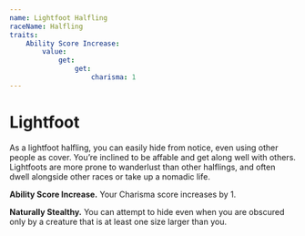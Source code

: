 ```yaml
---
name: Lightfoot Halfling
raceName: Halfling
traits:
    Ability Score Increase:
        value:
            get:
                get:
                    charisma: 1
---
```


# Lightfoot

As a lightfoot halfling, you can easily hide from notice, even using other people as cover. You’re inclined to be affable and get along well with others. Lightfoots are more prone to wanderlust than other halflings, and often dwell alongside other races or take up a nomadic life.

**Ability Score Increase.** Your Charisma score increases by 1.

**Naturally Stealthy.** You can attempt to hide even when you are obscured only by a creature that is at least one size larger than you.
